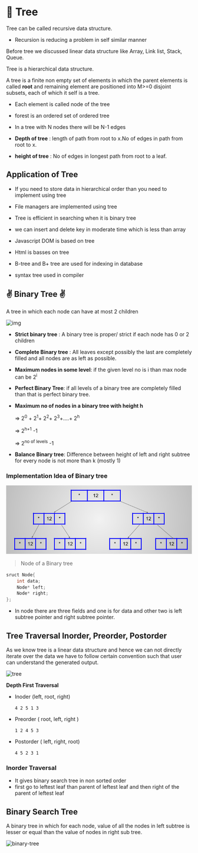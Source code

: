 # 🌳 Tree

Tree can be called recursive data structure.

- Recursion is reducing a problem in self similar manner

Before tree we discussed linear data structure like Array, Link list, Stack, Queue.

Tree is a hierarchical data structure.

A tree is a finite non empty set of elements in which the parent elements is called **root** and remaining element are positioned into M>=0 disjoint subsets, each of which it self is a tree.

- Each element is called node of the tree
- forest is an ordered set of ordered tree

- In a tree with N nodes there will be N-1 edges

- **Depth of tree** : length of path from root to x.No of edges in path from root to x.

- **height of tree** : No of edges in longest path from root to a leaf.

## Application of Tree

- If you need to store data in hierarchical order than you need to implement using tree

- File managers are implemented using tree

- Tree is efficient in searching when it is binary tree

- we can insert and delete key in moderate time which is less than array

- Javascript DOM is based on tree

- Html is basses on tree

- B-tree and B+ tree are used for indexing in database

- syntax tree used in compiler

## ✌️ Binary Tree ✌️

A tree in which each node can have at most 2 children

![img](https://media.geeksforgeeks.org/wp-content/cdn-uploads/binary-tree-to-DLL.png)

- **Strict binary tree** : A binary tree is proper/ strict if each node has 0 or 2 children

- **Complete Binary tree** : All leaves except possibly the last are completely filled and all nodes are as left as possible.

- **Maximum nodes in some level**: if the given level no is i than max node can be 2<sup>i</sup>

- **Perfect Binary Tree**: if all levels of a binary tree are completely filled than that is perfect binary tree.

- **Maximum no of nodes in a binary tree with height h**

  => 2<sup>0</sup> + 2<sup>1</sup>+ 2<sup>2</sup>+ 2<sup>3</sup>+....+ 2<sup>h</sup>

  => 2<sup>h+1</sup> -1

  => 2<sup>no of levels</sup> -1

- **Balance Binary tree**: Difference between height of left and right subtree for every node is not more than k (mostly 1)

### Implementation Idea of Binary tree

![binary-list](../images/binary1.png)

> Node of a Binary tree

```C++
sruct Node{
    int data;
    Node* left;
    Node* right;
};
```

- In node there are three fields and one is for data and other two is left subtree pointer and right subtree pointer.

## Tree Traversal Inorder, Preorder, Postorder

As we know tree is a linear data structure and hence we can not directly iterate over the data we have to follow certain convention such that user can understand the generated output.

![tree](https://media.geeksforgeeks.org/wp-content/cdn-uploads/2009/06/tree12.gif)

**Depth First Traversal**

- Inoder (left, root, right)
  ```
  4 2 5 1 3
  ```
- Preorder ( root, left, right )

  ```
  1 2 4 5 3
  ```

- Postorder ( left, right, root)
  ```
  4 5 2 3 1
  ```

### Inorder Traversal

- It gives binary search tree in non sorted order
- first go to leftest leaf than parent of leftest leaf and then right of the parent of leftest leaf

## Binary Search Tree

A binary tree in which for each node, value of all the nodes in left subtree is lesser or equal than the value of nodes in right sub tree.

![binary-tree](https://static.javatpoint.com/ds/images/binary-search-tree.png)
